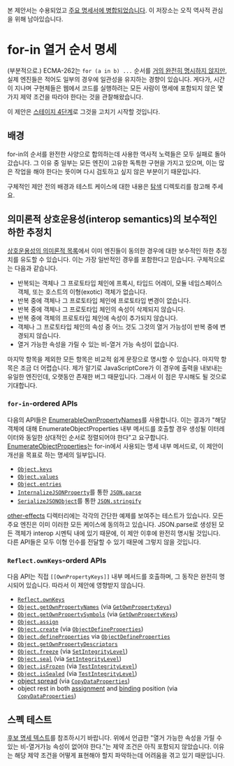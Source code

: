 본 제안서는 수용되었고 [주요 명세서에 병합되었습니다](https://github.com/tc39/ecma262/pull/1791). 이 저장소는 오직 역사적 관심을 위해 남아있습니다.

# for-in 열거 순서 명세
(부분적으로.)
ECMA-262는 `for (a in b) ...` 순서를 [거의 완전히 명시하지 않지만](https://tc39.es/ecma262/#sec-enumerate-object-properties), 실제 엔진들은 적어도 일부의 경우에 일관성을 유지하는 경향이 있습니다. 게다가, 시간이 지나며 구현체들은 웹에서 코드를 실행하려는 모든 사람이 명세에 포함되지 않은 몇 가지 제약 조건을 따라야 한다는 것을 관찰해왔습니다.

이 제안은 [스테이지 4단계](https://tc39.es/process-document)로 그것을 고치기 시작할 것입니다.

## 배경
for-in의 순서를 완전한 사양으로 합의하는데 사용한 역사적 노력들은 모두 실패로 돌아갔습니다. 그 이유 중 일부는 모든 엔진이 고유한 독특한 구현을 가지고 있으며, 이는 많은 작업을 해야 한다는 뜻이며 다시 검토하고 싶지 않은 부분이기 때문입니다.

구체적인 제안 전의 배경과 테스트 케이스에 대한 내용은 [탐색](https://github.com/tc39/proposal-for-in-order/tree/master/exploration) 디렉토리를 참고해 주세요.

## 의미론적 상호운용성(interop semantics)의 보수적인 하한 추정치
[상호운용성의 의미론적 목록](https://github.com/tc39/proposal-for-in-order/tree/master/exploration#interop-semantics)에서 이미 엔진들이 동의한 경우에 대한 보수적인 하한 추정치를 유도할 수 있습니다. 이는 가장 일반적인 경우를 포함한다고 믿습니다. 구체적으로는 다음과 같습니다.
- 반복되는 객체나 그 프로토타입 체인에 프록시, 타입드 어레이, 모듈 네임스페이스 객체, 또는 호스트의 이형(exotic) 객체가 없습니다.
- 반복 중에 객체나 그 프로토타입 체인에 프로토타입 변경이 없습니다.
- 반복 중에 객체나 그 프로토타입 체인의 속성이 삭제되지 않습니다.
- 반복 중에 객체의 프로토타입 체인에 속성이 추가되지 않습니다.
- 객체나 그 프로토타입 체인의 속성 중 어느 것도 그것의 열거 가능성이 반복 중에 변경되지 않습니다.
- 열거 가능한 속성을 가릴 수 있는 비-열거 가능 속성이 없습니다.

마지막 항목을 제외한 모든 항목은 비교적 쉽게 문장으로 명시할 수 있습니다. 마지막 항목은 조금 더 어렵습니다. 제가 알기로 JavaScriptCore가 이 경우에 출력을 내보내는 유일한 엔진인데, 오랫동안 존재한 버그 때문입니다. 그래서 이 점은 무시해도 될 것으로 기대합니다.

### `for-in`-ordered APIs
다음의 API들은 [EnumerableOwnPropertyNames](https://tc39.es/ecma262/#sec-enumerableownpropertynames)를 사용합니다. 이는 결과가 "해당 객체에 대해 EnumerateObjectProperties 내부 메서드를 호출할 경우 생성될 이터레이터와 동일한 상대적인 순서로 정렬되어야 한다"고 요구합니다. [EnumerateObjectProperties](https://tc39.es/ecma262/#sec-enumerate-object-properties)는 for-in에서 사용되는 명세 내부 메서드로, 이 제안이 개선을 목표로 하는 명세의 일부입니다.
- [`Object.keys`](https://tc39.es/ecma262/#sec-object.keys)
- [`Object.values`](https://tc39.es/ecma262/#sec-object.values)
- [`Object.entries`](https://tc39.es/ecma262/#sec-object.entries)
- [`InternalizeJSONProperty`](https://tc39.es/ecma262/#sec-internalizejsonproperty)를 통한 [`JSON.parse`](https://tc39.es/ecma262/#sec-json.parse)
- [`SerializeJSONObject`](https://tc39.es/ecma262/#sec-serializejsonobject)를 통한 [`JSON.stringify`](https://tc39.es/ecma262/#sec-json.stringify)

[other-effects](https://github.com/tc39/proposal-for-in-order/tree/master/other-effects) 디렉터리에는 각각의 간단한 예제를 보여주는 테스트가 있습니다. 모든 주요 엔진은 이미 이러한 모든 케이스에 동의하고 있습니다.
JSON.parse로 생성된 모든 객체가 interop 시멘틱 내에 있기 때문에, 이 제안 이후에 완전히 명시될 것입니다. 다른 API들은 모두 이형 인수를 전달할 수 있기 때문에 그렇지 않을 것입니다.

### `Reflect.ownKeys`-orderd APIs

다음 API는 직접 `[[OwnPropertyKeys]]` 내부 메서드를 호출하며, 그 동작은 완전히 명시되어 있습니다. 따라서 이 제안에 영향받지 않습니다.

- [`Reflect.ownKeys`](https://tc39.es/ecma262/#sec-reflect.ownkeys)
- [`Object.getOwnPropertyNames`](https://tc39.es/ecma262/#sec-object.getownpropertynames) (via [`GetOwnPropertyKeys`](https://tc39.es/ecma262/#sec-getownpropertykeys))
- [`Object.getOwnPropertySymbols`](https://tc39.es/ecma262/#sec-object.getownpropertysymbols) (via [`GetOwnPropertyKeys`](https://tc39.es/ecma262/#sec-getownpropertykeys))
- [`Object.assign`](https://tc39.es/ecma262/#sec-object.assign)
- [`Object.create`](https://tc39.es/ecma262/#sec-object.create) (via [`ObjectDefineProperties`](https://tc39.es/ecma262/#sec-objectdefineproperties))
- [`Object.defineProperties`](https://tc39.es/ecma262/#sec-object.defineproperties) via [`ObjectDefineProperties`](https://tc39.es/ecma262/#sec-objectdefineproperties)
- [`Object.getOwnPropertyDescriptors`](https://tc39.es/ecma262/#sec-object.getownpropertydescriptors)
- [`Object.freeze`](https://tc39.es/ecma262/#sec-object.freeze) (via [`SetIntegrityLevel`](https://tc39.es/ecma262/#sec-setintegritylevel))
- [`Object.seal`](https://tc39.es/ecma262/#sec-object.seal) (via [`SetIntegrityLevel`](https://tc39.es/ecma262/#sec-setintegritylevel))
- [`Object.isFrozen`](https://tc39.es/ecma262/#sec-object.isfrozen) (via [`TestIntegrityLevel`](https://tc39.es/ecma262/#sec-testintegritylevel))
- [`Object.isSealed`](https://tc39.es/ecma262/#sec-object.issealed) (via [`TestIntegrityLevel`](https://tc39.es/ecma262/#sec-testintegritylevel))
- [object spread](https://tc39.es/ecma262/#sec-object-initializer-runtime-semantics-propertydefinitionevaluation) (via [`CopyDataProperties`](https://tc39.es/ecma262/#sec-copydataproperties))
- object rest in both [assignment](https://tc39.es/ecma262/#sec-runtime-semantics-restdestructuringassignmentevaluation) and [binding](https://tc39.es/ecma262/#sec-destructuring-binding-patterns-runtime-semantics-restbindinginitialization) position (via [`CopyDataProperties`](https://tc39.es/ecma262/#sec-copydataproperties))


## 스펙 테스트
 [후보 명세 텍스트](https://tc39.es/proposal-for-in-order/)를 참조하시기 바랍니다. 위에서 언급한 "열거 가능한 속성을 가릴 수 있는 비-열거가능 속성이 없어야 한다."는 제약 조건은 아직 포함되지 않았습니다. 이유는 해당 제약 조건을 어떻게 표현해야 할지 파악하는데 어려움을 겪고 있기 때문입니다.